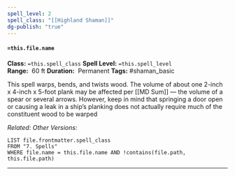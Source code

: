 ```yaml
---
spell_level: 2
spell_class: "[[Highland Shaman]]"
dg-publish: "true"
---
```


#### `=this.file.name`

**Class:** `=this.spell_class`
**Spell Level:** `=this.spell_level`  
**Range:**  60 ft
**Duration:**  Permanent
**Tags:** #shaman_basic 

This spell warps, bends, and twists wood. The volume of about one 2-inch x 4-inch x 5-foot plank may be affected per [[MD Sum]] — the volume of a spear or several arrows. However, keep in mind that springing a door open or causing a leak in a ship’s planking does not actually require much of the constituent wood to be warped

*Related:* 
*Other Versions:*
```dataview
LIST file.frontmatter.spell_class
FROM "7. Spells"
WHERE file.name = this.file.name AND !contains(file.path, this.file.path)
```
___
